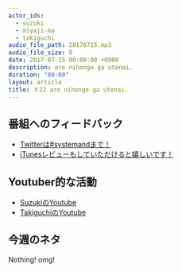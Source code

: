 ```yaml
---
actor_ids:
  - suzuki
  - miyaji-ma
  - takiguchi
audio_file_path: 20170715.mp3
audio_file_size: 0
date: 2017-07-15 00:00:00 +0900
description: are nihongo ga utenai.
duration: "00:00"
layout: article
title: ＃22 are nihongo ga utenai.
---
```

## 番組へのフィードバック
* [Twitterは#systemandまで！](https://twitter.com/search?q=%23systemand)
* [iTunesレビューもしていただけると嬉しいです！](https://itunes.apple.com/jp/podcast/systemand-online/id1205168408?mt=2)

## Youtuber的な活動
* [SuzukiのYoutube](https://www.youtube.com/channel/UCqTozqKO5AWD8OccCnW3Rvw)
* [TakiguchiのYoutube](https://www.youtube.com/channel/UCtoXGiMeDggQPdGoanDE2sA)


## 今週のネタ
Nothing! omg!
